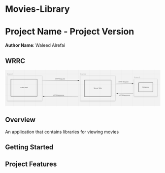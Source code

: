 # Movies-Library

# Project Name - Project Version

**Author Name**: Waleed Alrefai

## WRRC
![](./WRRC.png)

## Overview
An application that contains libraries for viewing movies

## Getting Started
<!-- What are the steps that a user must take in order to build this app on their own machine and get it running? -->

## Project Features
<!-- What are the features included in you app -->